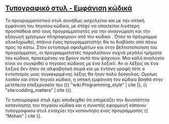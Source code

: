 ## [Τυπογραφικό στυλ - Εμφάνιση κώδικά](#typographic_style)

Το προγραμματιστικό στυλ συνήθως ασχολείται και με την οπτική εμφάνιση του πηγαίου
κώδικα, με στόχο να απαιτείται λιγότερη προσπάθεια από τους προγραμματιστές για την
αναγνώριση και την εξαγωγή χρήσιμων πληροφοριών από τον κώδικα . Όταν το πρόγραμμα
ολοκληρωθεί, σπάνια ένας προγραμματιστής θα το διαβάσει από πάνω προς τα κάτω. Στον
εντοπισμό σφαλμάτων και στην βελτιστοποίηση του προγράμματος, οι προγραμματιστές
παραλείπουν συχνά μεγάλα τμήματα του κώδικα, προκειμένου να βρουν αυτό που ψάχνουν.
Μια καλή αναλογία είναι αν συγκριθεί ο πηγαίος κώδικας με ένα λεξικό. Αν οι λέξεις
σε ένα λεξικό δεν ήταν σε αλφαβητική σειρά και με έντονη γραφή τότε ο εντοπισμός
μιας συγκεκριμένης λέξης θα ήταν πολύ δύσκολος. Ομοίως λοιπόν και στον πηγαίο
κώδικα, η οπτική εμφάνιση του κώδικα βοηθά στην μετέπειτα επεξεργασία του
({{ "wiki:Programming_style" | cite }}, {{ "site:codding_matters" | cite }}).

Το τυπογραφικό στυλ έχει αποδειχθεί ότι επηρεάζει την δυνατότητα κατανόησης του
πηγαίου κώδικα και η συνεπής εφαρμογή κάποιου τυπογραφικού στυλ ενισχύει την
κατανόηση ενός προγράμματος {{ "Mohan" | cite }}.


